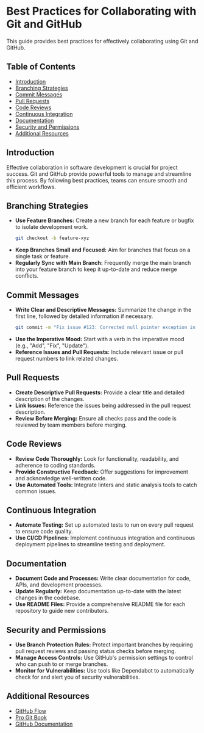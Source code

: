 # Best Practices for Collaborating with Git and GitHub

This guide provides best practices for effectively collaborating using Git and GitHub.

## Table of Contents
- [Introduction](#introduction)
- [Branching Strategies](#branching-strategies)
- [Commit Messages](#commit-messages)
- [Pull Requests](#pull-requests)
- [Code Reviews](#code-reviews)
- [Continuous Integration](#continuous-integration)
- [Documentation](#documentation)
- [Security and Permissions](#security-and-permissions)
- [Additional Resources](#additional-resources)

## Introduction
Effective collaboration in software development is crucial for project success. Git and GitHub provide powerful tools to manage and streamline this process. By following best practices, teams can ensure smooth and efficient workflows.

## Branching Strategies
- **Use Feature Branches:** Create a new branch for each feature or bugfix to isolate development work.
  ```bash
  git checkout -b feature-xyz
  ```
- **Keep Branches Small and Focused:** Aim for branches that focus on a single task or feature.
- **Regularly Sync with Main Branch:** Frequently merge the main branch into your feature branch to keep it up-to-date and reduce merge conflicts.

## Commit Messages
- **Write Clear and Descriptive Messages:** Summarize the change in the first line, followed by detailed information if necessary.
  ```bash
  git commit -m "Fix issue #123: Corrected null pointer exception in UserService"
  ```
- **Use the Imperative Mood:** Start with a verb in the imperative mood (e.g., "Add", "Fix", "Update").
- **Reference Issues and Pull Requests:** Include relevant issue or pull request numbers to link related changes.

## Pull Requests
- **Create Descriptive Pull Requests:** Provide a clear title and detailed description of the changes.
- **Link Issues:** Reference the issues being addressed in the pull request description.
- **Review Before Merging:** Ensure all checks pass and the code is reviewed by team members before merging.

## Code Reviews
- **Review Code Thoroughly:** Look for functionality, readability, and adherence to coding standards.
- **Provide Constructive Feedback:** Offer suggestions for improvement and acknowledge well-written code.
- **Use Automated Tools:** Integrate linters and static analysis tools to catch common issues.

## Continuous Integration
- **Automate Testing:** Set up automated tests to run on every pull request to ensure code quality.
- **Use CI/CD Pipelines:** Implement continuous integration and continuous deployment pipelines to streamline testing and deployment.

## Documentation
- **Document Code and Processes:** Write clear documentation for code, APIs, and development processes.
- **Update Regularly:** Keep documentation up-to-date with the latest changes in the codebase.
- **Use README Files:** Provide a comprehensive README file for each repository to guide new contributors.

## Security and Permissions
- **Use Branch Protection Rules:** Protect important branches by requiring pull request reviews and passing status checks before merging.
- **Manage Access Controls:** Use GitHub's permission settings to control who can push to or merge branches.
- **Monitor for Vulnerabilities:** Use tools like Dependabot to automatically check for and alert you of security vulnerabilities.

## Additional Resources
- [GitHub Flow](https://guides.github.com/introduction/flow/)
- [Pro Git Book](https://git-scm.com/book/en/v2)
- [GitHub Documentation](https://docs.github.com/en)
